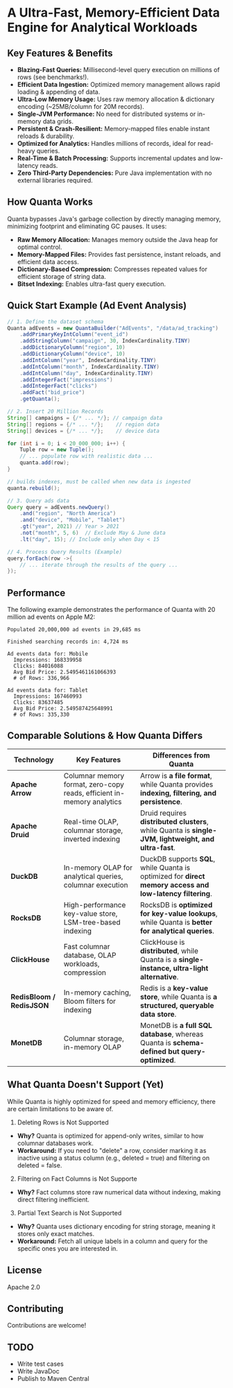 # A Ultra-Fast, Memory-Efficient Data Engine for Analytical Workloads

## Key Features & Benefits

* **Blazing-Fast Queries:** Millisecond-level query execution on millions of rows (see benchmarks!).
* **Efficient Data Ingestion:** Optimized memory management allows rapid loading & appending of data.
* **Ultra-Low Memory Usage:** Uses raw memory allocation & dictionary encoding (~25MB/column for 20M records).
* **Single-JVM Performance:** No need for distributed systems or in-memory data grids.
* **Persistent & Crash-Resilient:** Memory-mapped files enable instant reloads & durability.
* **Optimized for Analytics:** Handles millions of records, ideal for read-heavy queries.
* **Real-Time & Batch Processing:** Supports incremental updates and low-latency reads.
* **Zero Third-Party Dependencies:** Pure Java implementation with no external libraries required.

## How Quanta Works

Quanta bypasses Java's garbage collection by directly managing memory, minimizing footprint and eliminating GC pauses.  It uses:

* **Raw Memory Allocation:**  Manages memory outside the Java heap for optimal control.
* **Memory-Mapped Files:** Provides fast persistence, instant reloads, and efficient data access.
* **Dictionary-Based Compression:** Compresses repeated values for efficient storage of string data.
* **Bitset Indexing:** Enables ultra-fast query execution.

## Quick Start Example (Ad Event Analysis)

```java
// 1. Define the dataset schema
Quanta adEvents = new QuantaBuilder("AdEvents", "/data/ad_tracking")
    .addPrimaryKeyIntColumn("event_id")
    .addStringColumn("campaign", 30, IndexCardinality.TINY)
    .addDictionaryColumn("region", 10)
    .addDictionaryColumn("device", 10)
    .addIntColumn("year", IndexCardinality.TINY)
    .addIntColumn("month", IndexCardinality.TINY)
    .addIntColumn("day", IndexCardinality.TINY)
    .addIntegerFact("impressions")
    .addIntegerFact("clicks")
    .addFact("bid_price")
    .getQuanta();

// 2. Insert 20 Million Records 
String[] campaigns = {/* ... */}; // campaign data
String[] regions = {/* ... */};    // region data
String[] devices = {/* ... */};    // device data

for (int i = 0; i < 20_000_000; i++) {
    Tuple row = new Tuple();
    // ... populate row with realistic data ...
    quanta.add(row);
}

// builds indexes, must be called when new data is ingested
quanta.rebuild(); 

// 3. Query ads data
Query query = adEvents.newQuery()
    .and("region", "North America")
    .and("device", "Mobile", "Tablet")
    .gt("year", 2021) // Year > 2021
    .not("month", 5, 6)  // Exclude May & June data
    .lt("day", 15); // Include only when Day < 15

// 4. Process Query Results (Example)
query.forEach(row ->{
    // ... iterate through the results of the query ...
});
```

## Performance
The following example demonstrates the performance of Quanta with 20 million ad events on Apple M2:

```text
Populated 20,000,000 ad events in 29,685 ms

Finished searching records in: 4,724 ms

Ad events data for: Mobile
  Impressions: 168339958
  Clicks: 84016088
  Avg Bid Price: 2.5495461161066393
  # of Rows: 336,966

Ad events data for: Tablet
  Impressions: 167460993
  Clicks: 83637485
  Avg Bid Price: 2.549587425648991
  # of Rows: 335,330
```

## Comparable Solutions & How Quanta Differs
| Technology       | Key Features                                     | Differences from Quanta                                      |
|-----------------|-------------------------------------------------|--------------------------------------------------------------|
| **Apache Arrow** | Columnar memory format, zero-copy reads, efficient in-memory analytics | Arrow is **a file format**, while Quanta provides **indexing, filtering, and persistence**. |
| **Apache Druid** | Real-time OLAP, columnar storage, inverted indexing | Druid requires **distributed clusters**, while Quanta is **single-JVM, lightweight, and ultra-fast**. |
| **DuckDB**       | In-memory OLAP for analytical queries, columnar execution | DuckDB supports **SQL**, while Quanta is optimized for **direct memory access and low-latency filtering**. |
| **RocksDB**      | High-performance key-value store, LSM-tree-based indexing | RocksDB is **optimized for key-value lookups**, while Quanta is **better for analytical queries**. |
| **ClickHouse**   | Fast columnar database, OLAP workloads, compression | ClickHouse is **distributed**, while Quanta is a **single-instance, ultra-light alternative**. |
| **RedisBloom / RedisJSON** | In-memory caching, Bloom filters for indexing | Redis is a **key-value store**, while Quanta is **a structured, queryable data store**. |
| **MonetDB**      | Columnar storage, in-memory OLAP | MonetDB is **a full SQL database**, whereas Quanta is **schema-defined but query-optimized**. |

## What Quanta Doesn't Support (Yet)
While Quanta is highly optimized for speed and memory efficiency, there are certain limitations to be aware of.

1. Deleting Rows is Not Supported
* **Why?** Quanta is optimized for append-only writes, similar to how columnar databases work.
* **Workaround:** If you need to "delete" a row, consider marking it as inactive using a status column (e.g., deleted = true) and filtering on deleted = false. 
2. Filtering on Fact Columns is Not Supporte
* **Why?** Fact columns store raw numerical data without indexing, making direct filtering inefficient.
3. Partial Text Search is Not Supported
* **Why?** Quanta uses dictionary encoding for string storage, meaning it stores only exact matches.
* **Workaround:** Fetch all unique labels in a column and query for the specific ones you are interested in.

## License

Apache 2.0  

## Contributing

Contributions are welcome!  

## TODO
* Write test cases
* Write JavaDoc
* Publish to Maven Central
